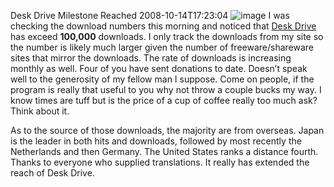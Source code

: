 Desk Drive Milestone Reached
2008-10-14T17:23:04
![image](http://mike-ward.net/content/images/blog/DeskDriveMilestoneReached_B8EE/image.png) I was checking the download numbers this morning and noticed that [Desk Drive](http://mike-ward.net/deskdrive) has exceed **100,000** downloads. I only track the downloads from my site so the number is likely much larger given the number of freeware/shareware sites that mirror the downloads. The rate of downloads is increasing monthly as well. Four of you have sent donations to date. Doesn’t speak well to the generosity of my fellow man I suppose. Come on people, if the program is really that useful to you why not throw a couple bucks my way. I know times are tuff but is the price of a cup of coffee really too much ask? Think about it.

As to the source of those downloads, the majority are from overseas. Japan is the leader in both hits and downloads, followed by most recently the Netherlands and then Germany. The United States ranks a distance fourth. Thanks to everyone who supplied translations. It really has extended the reach of Desk Drive.
